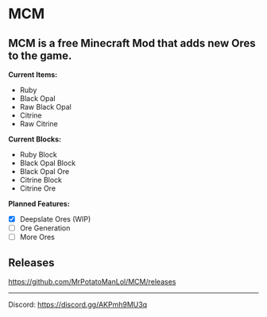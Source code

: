 # MCM
MCM is a free Minecraft Mod that adds new Ores to the game.
----------
**Current Items:**
- Ruby
- Black Opal
- Raw Black Opal
- Citrine
- Raw Citrine

**Current Blocks:**
- Ruby Block
- Black Opal Block
- Black Opal Ore
- Citrine Block
- Citrine Ore

**Planned Features:**
- [x] Deepslate Ores (WIP)
- [ ] Ore Generation
- [ ] More Ores

## Releases
https://github.com/MrPotatoManLol/MCM/releases

----------
Discord: https://discord.gg/AKPmh9MU3q
